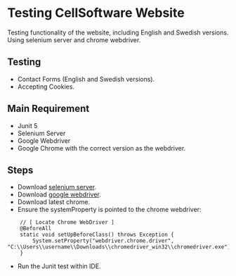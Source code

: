 # Testing CellSoftware Website

Testing functionality of the website, including English and Swedish versions. Using selenium server and chrome webdriver.

## Testing
- Contact Forms (English and Swedish versions).
- Accepting Cookies.

## Main Requirement
- Junit 5
- Selenium Server
- Google Webdriver
- Google Chrome with the correct version as the webdriver.

## Steps
- Download [selenium server](https://www.selenium.dev/downloads/).
- Download [google webdriver](https://chromedriver.chromium.org/downloads).
- Download latest chrome.
- Ensure the systemProperty is pointed to the chrome webdriver:
``` Example:
	// [ Locate Chrome WebDriver ]
	@BeforeAll
	static void setUpBeforeClass() throws Exception {
		System.setProperty("webdriver.chrome.driver", "C:\\Users\\username\\Downloads\\chromedriver_win32\\chromedriver.exe");
	}
```
- Run the Junit test within IDE.
